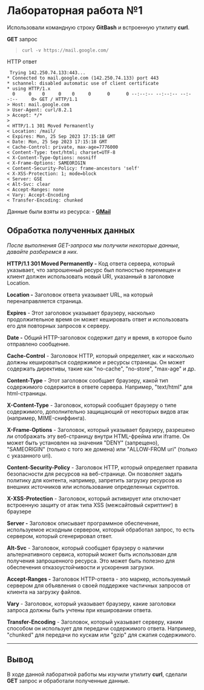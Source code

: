 # Лабораторная работа №1

Использовали командную строку **GitBash** и встроенную утилиту **curl**.

**GET** запрос
> ```shell
> curl -v https://mail.google.com/
> ```
HTTP ответ

```shell
 Trying 142.250.74.133:443...
* Connected to mail.google.com (142.250.74.133) port 443
* schannel: disabled automatic use of client certificate
* using HTTP/1.x
  0     0    0     0    0     0      0      0 --:--:-- --:--:-- --:--:--     0> GET / HTTP/1.1
> Host: mail.google.com
> User-Agent: curl/8.2.1
> Accept: */*
>
< HTTP/1.1 301 Moved Permanently
< Location: /mail/
< Expires: Mon, 25 Sep 2023 17:15:18 GMT
< Date: Mon, 25 Sep 2023 17:15:18 GMT
< Cache-Control: private, max-age=7776000
< Content-Type: text/html; charset=UTF-8
< X-Content-Type-Options: nosniff
< X-Frame-Options: SAMEORIGIN
< Content-Security-Policy: frame-ancestors 'self'
< X-XSS-Protection: 1; mode=block
< Server: GSE
< Alt-Svc: clear
< Accept-Ranges: none
< Vary: Accept-Encoding
< Transfer-Encoding: chunked
```

Данные были взяты из ресурса: - **[ GMail](https://mail.google.com/)**

## Обработка полученных данных

_После выполнения GET-запроса мы получили некоторые данные, давайте разберемся в них._

**HTTP/1.1 301 Moved Permanently -** Код ответа сервера, который указывает, что запрошенный ресурс был полностью перемещен и клиент должен использовать новый URI, указанный в заголовке Location.  

**Location -** Заголовок ответа указывает URL, на который перенаправляется страница.

**Expires** - Этот заголовок указывает браузеру, насколько продолжительное время он может кешировать ответ и использовать его для повторных запросов к серверу.

**Date -** Общий HTTP-заголовок содержит дату и время, в которое было отправлено сообщение.  

**Cache-Control** -  Заголовок HTTP, который определяет, как и насколько должны кешироваться содержимое и ресурсы страницы. Он может содержать директивы, такие как "no-cache", "no-store", "max-age" и др.

**Content-Type** - Этот заголовок сообщает браузеру, какой тип содержимого содержится в ответе сервера. Например, "text/html" для html-страницы.

**X-Content-Type** - Заголовок, который сообщает браузеру о типе содержимого, дополнительно защищающий от некоторых видов атак (например, MIME-сниффинга).

**X-Frame-Options** - Заголовок, который указывает браузеру, разрешено ли отображать эту веб-страницу внутри HTML-фрейма или iframe. Он может быть установлен на значения "DENY" (запрещено), "SAMEORIGIN" (только с того же домена) или "ALLOW-FROM uri" (только с указанного uri).

**Content-Security-Policy** - Заголовок HTTP, который определяет правила безопасности для ресурсов на веб-странице. Он позволяет задать политику для контента, например, запретить загрузку ресурсов из внешних источников или использование определенных скриптов.

 **X-XSS-Protection** - Заголовок, который активирует или отключает встроенную защиту от атак типа XSS (межсайтовый скриптинг) в браузере

**Server -** Заголовок описывает программное обеспечение, используемое исходным сервером, который обработал запрос, то есть сервером, который сгенерировал ответ. 

**Alt-Svc** - Заголовок, который сообщает браузеру о наличии альтернативного сервиса, который может быть использован для получения запрошенного ресурса. Это может быть полезно для обеспечения отказоустойчивости и ускорения загрузки.

**Accept-Ranges -** Заголовок HTTP-ответа - это маркер, используемый сервером для объявления о своей поддержке частичных запросов от клиента на загрузку файлов.

 **Vary** - Заголовок, который указывает браузеру, какие заголовки запроса должны быть учтены при кешировании ответа.

 **Transfer-Encoding** - Заголовок, который указывает серверу, каким способом он использует для передачи содержимого ответа. Например, "chunked" для передачи по кускам или "gzip" для сжатия содержимого.

---

## Вывод

В ходе данной лаборатной работы мы изучили утилиту **curl**, сделали **GET** запрос и обработали полученные данные.